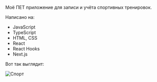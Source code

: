 Моё ПЕТ приложение для записи и учёта спортивных тренировок.

Написано на:
- JavaScript
- TypeScript
- HTML, CSS
- React
- React Hooks
- Next.js

Вот так выглядит:

![Спорт](https://github.com/cort17/sport-app/assets/156112210/adc9d305-9714-4809-9bb8-6802bd22463c)
